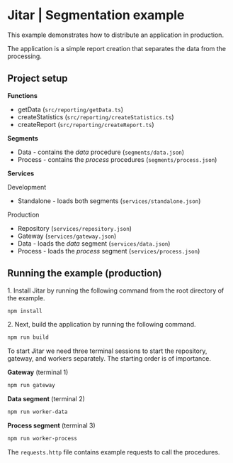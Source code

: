 
# Jitar | Segmentation example

This example demonstrates how to distribute an application in production.

The application is a simple report creation that separates the data from the processing.

## Project setup

**Functions**

* getData (`src/reporting/getData.ts`)
* createStatistics (`src/reporting/createStatistics.ts`)
* createReport (`src/reporting/createReport.ts`)

**Segments**

* Data - contains the *data* procedure (`segments/data.json`)
* Process - contains the *process* procedures (`segments/process.json`)

**Services**

Development

* Standalone - loads both segments (`services/standalone.json`)

Production

* Repository (`services/repository.json`)
* Gateway (`services/gateway.json`)
* Data - loads the *data* segment (`services/data.json`)
* Process - loads the *process* segment (`services/process.json`)

## Running the example (production)

1\. Install Jitar by running the following command from the root directory of the example.

```bash
npm install
```

2\. Next, build the application by running the following command.

```bash
npm run build
```

To start Jitar we need three terminal sessions to start the repository, gateway, and workers separately. The starting order is of importance.

**Gateway** (terminal 1)

```bash
npm run gateway
```

**Data segment** (terminal 2)

```bash
npm run worker-data
```

**Process segment** (terminal 3)

```bash
npm run worker-process
```

The ``requests.http`` file contains example requests to call the procedures.

